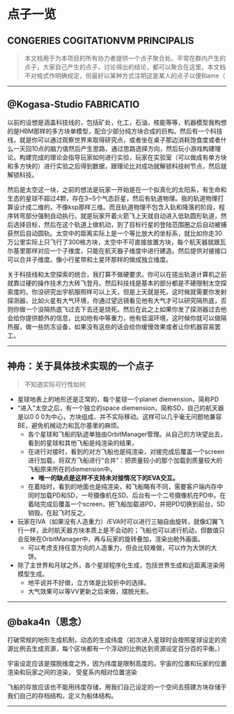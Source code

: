 # 点子一览
## CONGERIES COGITATIONVM PRINCIPALIS

>本文档用于为本项目的所有协力者提供一个点子聚合处。平常在群内产生的点子，大家自己产生的点子，讨论得出的结论，都可以聚合在这里。本文档不对格式作明确规定，但最好以某种方式注明这是某人的点子以便Blame（

---

## @Kogasa-Studio FABRICATIO

以前的设想是涵盖科技线的，包括矿处，化工，石油，核能等等，机器模型我构想的是HBM那样的多方块单模型，配合少部分纯方块合成的巨构。然后有一个科技线，就是你可以通过观察世界来取得研究点，或者坐在桌子那边消耗饱食度或者什么一天回10点的脑力值然后产生思路，通过思路选择方向，然后玩小游戏构建理论。构建完成的理论会指导玩家如何进行实验，玩家在实验室（可以做成有单方块和多方快的）进行实验之后得到数据，跟理论比对成功就解锁科技树节点，然后就解锁科技。

然后是太空这一块，之前的想法是玩家一开始是在一个拟真化的太阳系，有生命和生态的星球不超过4颗，存在3~5个气态巨星，然后有轨道物理。我的轨道物理打算设计成二维的，不像ksp那样三维。而且轨道物理不包含入轨和降落的阶段，程序转弯部分强制自动执行。就是玩家开着火箭飞上天就自动进入低轨圆形轨道，然后选择目标，然后在这个轨道上做机动，到了目标行星的登陆范围圈之后自动被捕获然后自动圆轨。太空中的距离实际上是一个等比放大的坐标系，就比如你走30万公里实际上只飞行了300格方块，太空中不可直接放置方块，每个航天器就跟瓦尔基里那样对应一个子维度，只能在航天器子维度中进行建造。然后提供对接接口可以合并子维度。像小行星带和土星环那样的做成独立维度。

关于科技线和太空探索的统合，我打算不做硬要求。你可以在搓出轨道计算机之前就靠过硬的操作技术力大砖飞登月。然后科技线是基本的部分都是不硬限制太空探索度的。你没研究出宇航服照样可以上天，但是上天就是死。这时候就需要你发射探测器，比如火星有大气环境，你通过望远镜看见他有大气才可以研究隔热底，否则你做一个没隔热底飞过去下去还是烧死。然后在此之上如果你发了探测器过去他会给你提供额外的信息，比如他有中等重力，他有低温环境，这时候你就可以做隔热服，做一些防冻设备，如果没有这些的话会给你缓慢效果或者让你机器容易罢工。

---

## 神舟：关于具体技术实现的一个点子

> 不知道实际可行性如何

- 星球地表上的地形还是正常的，每个星球一个planet diemension，简称PD
- “进入”太空之后，有一个独立的space diemension，简称SD，自己的航天器是以0 0 0为中心，方块组成、并不实际移动。这样可以几乎毫无问题地兼容BE，避免机械动力和瓦尔基里的麻烦。
  - 各个星球和飞船的轨迹单独由OrbitManager管理。从自己的方块望出去，看到的星球和其他飞船是纯渲染的结果，
  - 在进行对接时，看到的对方飞船也是纯渲染，对接完成后覆盖一个screen进行加载，将双方飞船进行“合并”：把质量较小的那个加载到质量较大的飞船原来所在的diemension中。
    - **唯一的缺点是这样不支持未对接情况下的EVA交互。**
  - 在着陆时，看到的地面也是纯渲染，和飞船略有不同，需要客户端内存中同时加载PD和SD，一号摄像机在SD、后台有一个二号摄像机在PD中。在着陆完成后覆盖一个screen，把飞船加载进PD，并把PD切换到前台，SD销毁。在起飞时反之。
- 玩家在IVA（如果没有人造重力）/EVA时可以进行三轴自由旋转，就像幻翼飞行一样，此时航天器方块本质上是不会动的；飞船也可以进行机动，但数值只会反映在OrbitManager中，再与玩家的旋转叠加，渲染出舱外画面。
  - 可以考虑支持任意方向的人造重力，但会比较难做，可以作为大饼的大饼。
- 除了主世界和月球之外，各个星球程序化生成，包括世界生成和远距离渲染用模型生成。
  - 地平说并不好做，立方体是比较折中的选择。
  - 大气效果可以等VV更新之后来做，摆脱光影。

---

## @baka4n（思念）

打破常规的地形生成机制，动态的生成纬度（初次进入星球时会按照星球设定的资源比例去生成资源，每个区块都有一个浮动的比例达到资源设定百分百的平衡。）

宇宙设定应该是摆脱维度之外，因为纬度是限制高度的。宇宙的位置和玩家的位置渲染和玩家之间的渲染，
受星系内相对位置渲染

飞船的存放应该也不能用纬度存储，用我们自己设定的一个空间去搭建方块存储于我们自己的存档结构，定义为船体结构。

---
